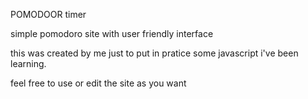 POMODOOR timer

simple pomodoro site with user friendly interface

this was created by me just to put in pratice some javascript i've been learning.

feel free to use or edit the site as you want